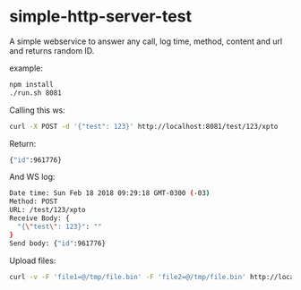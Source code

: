 # simple-http-server-test
A simple webservice to answer any call, log time, method, content and url and returns random ID.

example:

```sh
npm install
./run.sh 8081
```

Calling this ws:
```sh
curl -X POST -d '{"test": 123}' http://localhost:8081/test/123/xpto
```

Return:

```sh
{"id":961776}
```
And WS log:

```sh
Date time: Sun Feb 18 2018 09:29:18 GMT-0300 (-03)
Method: POST
URL: /test/123/xpto
Receive Body: {
  "{\"test\": 123}": ""
}
Send body: {"id":961776}
```

Upload files:

```sh
curl -v -F 'file1=@/tmp/file.bin' -F 'file2=@/tmp/file.bin' http://localhost:8080/test
```
